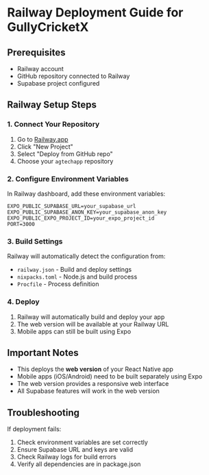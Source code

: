 # Railway Deployment Guide for GullyCricketX

## Prerequisites
- Railway account
- GitHub repository connected to Railway
- Supabase project configured

## Railway Setup Steps

### 1. Connect Your Repository
1. Go to [Railway.app](https://railway.app)
2. Click "New Project"
3. Select "Deploy from GitHub repo"
4. Choose your `agtechapp` repository

### 2. Configure Environment Variables
In Railway dashboard, add these environment variables:

```
EXPO_PUBLIC_SUPABASE_URL=your_supabase_url
EXPO_PUBLIC_SUPABASE_ANON_KEY=your_supabase_anon_key
EXPO_PUBLIC_EXPO_PROJECT_ID=your_expo_project_id
PORT=3000
```

### 3. Build Settings
Railway will automatically detect the configuration from:
- `railway.json` - Build and deploy settings
- `nixpacks.toml` - Node.js and build process
- `Procfile` - Process definition

### 4. Deploy
1. Railway will automatically build and deploy your app
2. The web version will be available at your Railway URL
3. Mobile apps can still be built using Expo

## Important Notes

- This deploys the **web version** of your React Native app
- Mobile apps (iOS/Android) need to be built separately using Expo
- The web version provides a responsive web interface
- All Supabase features will work in the web version

## Troubleshooting

If deployment fails:
1. Check environment variables are set correctly
2. Ensure Supabase URL and keys are valid
3. Check Railway logs for build errors
4. Verify all dependencies are in package.json 